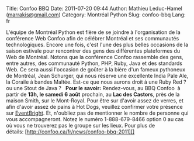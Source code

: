 Title: Confoo BBQ
Date: 2011-07-20 09:44
Author: Mathieu Leduc-Hamel (marrakis@gmail.com)
Category: Montréal Python
Slug: confoo-bbq
Lang: fr

L'équipe de Montréal Python est fière de se joindre à l'organisation de
la conférence Web Confoo afin de célébrer Montréal et ses communautés
technologiques. Encore une fois, c'est l'une des plus belles occasions
de la saison estivale pour rencontrer des gens des différentes
plateformes du Web de Montréal. Notons que la conférence Confoo
rassemble des gens, entre autres, des communauté Python, PHP, Ruby, Java
et des standards Web. Ce sera aussi l'occasion de goûter à la bière d'un
fameux pythoneux de Montréal, Jean Schurger, qui nous réserve une
excellente India Pale Ale, la Coraile à bandes Maltée. Est-ce que nous
aurons droit à une Ruby Red ? ou une Stout de Java ?   **Pour le
savoir:** Rendez-vous, au BBQ Confoo  à partir de **13h, le samedi 6
août** prochain, au **Lac des Castors**, près de la maison Smith, sur le
Mont-Royal. Pour être sur d'avoir assez de verres, et afin d'avoir assez
de pains à Hot Dogs, veuillez confirmer votre présence
sur [EventBright][]. Et, n'oubliez pas de mentionner le nombre de
personne qui vous accompagneront. Notez le numéro 1-888-679-8466 option
0 au cas où vous ne trouverez pas le groupe sur les lieux. Pour plus de
détails: [http://confoo.ca/fr/news/confoo-bbq-2011][]  

  [EventBright]: http://confoo-bbq-2011.eventbrite.com/
  [http://confoo.ca/fr/news/confoo-bbq-2011]: http://confoo.ca/fr/news/confoo-bbq-2011
